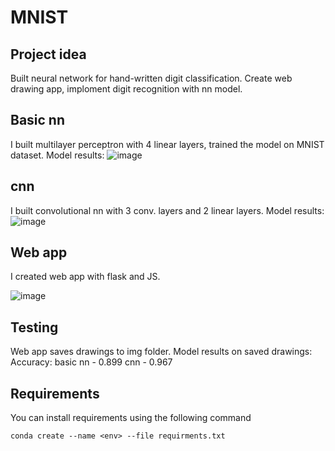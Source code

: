 # MNIST
## Project idea
Built neural network for hand-written digit classification.
Create web drawing app, imploment digit recognition with nn model.
## Basic nn
I built multilayer perceptron with 4 linear layers, trained the model on MNIST dataset.
Model results:
![image](https://github.com/aidarnez/MNIST/assets/90914886/300c6343-9911-458b-9681-3af089f53968)

## cnn
I built convolutional nn with 3 conv. layers and 2 linear layers.
Model results:
![image](https://github.com/aidarnez/MNIST/assets/90914886/81f89799-9aa4-4b72-b9fb-eeaa1561c26c)
## Web app

I created web app with flask and JS.

![image](https://github.com/aidarnez/MNIST/assets/90914886/ae207034-3b21-44d2-ad61-790a70cfc966)

## Testing
Web app saves drawings to img folder. Model results on saved drawings:
Accuracy:
basic nn - 0.899
cnn - 0.967
## Requirements
You can install requirements using the following command
```[shell]
conda create --name <env> --file requirments.txt
```
